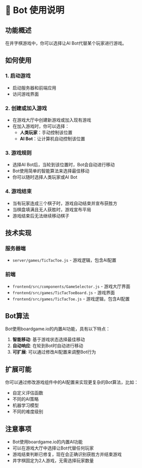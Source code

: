 # 🤖 Bot 使用说明

## 功能概述

在井字棋游戏中，你可以选择让AI Bot代替某个玩家进行游戏。

## 如何使用

### 1. 启动游戏
- 启动服务器和前端应用
- 访问游戏界面

### 2. 创建或加入游戏
- 在游戏大厅中创建新游戏或加入现有游戏
- 在加入游戏时，你可以选择：
  - **人类玩家**：手动控制该位置
  - **AI Bot**：让计算机自动控制该位置

### 3. 游戏规则
- 选择AI Bot后，当轮到该位置时，Bot会自动进行移动
- Bot使用简单的智能算法来选择最佳移动
- 你可以随时选择人类玩家或AI Bot

### 4. 游戏结束
- 当有玩家连成三个棋子时，游戏自动结束并宣布获胜方
- 当棋盘填满且无人获胜时，游戏宣布平局
- 游戏结束后无法继续移动棋子

## 技术实现

### 服务器端
- `server/games/TicTacToe.js` - 游戏逻辑，包含AI配置

### 前端
- `frontend/src/components/GameSelector.js` - 游戏大厅界面
- `frontend/src/games/TicTacToeBoard.js` - 游戏界面
- `frontend/src/games/TicTacToe.js` - 游戏逻辑，包含AI配置

## Bot算法

Bot使用boardgame.io的内置AI功能，具有以下特点：
1. **智能移动**: 基于游戏状态选择最佳移动
2. **自动响应**: 在轮到Bot时自动进行移动
3. **可扩展**: 可以通过修改AI配置来调整Bot行为

## 扩展可能

你可以通过修改游戏组件中的AI配置来实现更复杂的Bot算法，比如：
- 自定义评估函数
- 不同的AI策略
- 机器学习模型
- 不同的难度级别

## 注意事项

- Bot使用boardgame.io的内置AI功能
- 可以在游戏大厅中选择让Bot代替任何玩家
- 游戏结束判断已修复，现在会正确识别获胜方并结束游戏
- 井字棋固定为2人游戏，无需选择玩家数量 